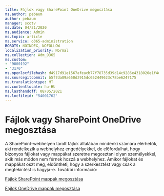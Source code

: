 ```yaml
---
title: Fájlok vagy SharePoint OneDrive megosztása
ms.author: pebaum
author: pebaum
manager: scotv
ms.date: 04/21/2020
ms.audience: Admin
ms.topic: article
ms.service: o365-administration
ROBOTS: NOINDEX, NOFOLLOW
localization_priority: Normal
ms.collection: Adm_O365
ms.custom:
- "9000192"
- "3170"
ms.openlocfilehash: d4917d91e1567afeacb77f78735d39d14c9286e4318026e1f4daf1fb1c11fde4
ms.sourcegitcommit: b5f7da89a650d2915dc652449623c78be6247175
ms.translationtype: MT
ms.contentlocale: hu-HU
ms.lasthandoff: 08/05/2021
ms.locfileid: "54001762"
---
```

# <a name="how-to-share-sharepoint-or-onedrive-files-or-folders"></a>Fájlok vagy SharePoint OneDrive megosztása

A SharePoint-webhelyen tárolt fájlok általában mindenki számára elérhetők, aki rendelkezik a webhelyhez engedélyekkel, de előfordulhat, hogy bizonyos fájlokat vagy mappákat szeretne megosztani olyan személyekkel, akik más módon nem férnek hozzá a webhelyhez. Amikor fájlokat és mappákat oszt meg, eldöntheti, hogy a szerkesztést vagy csak a megtekintést is hagyja-e. További információ:

[Fájlok SharePoint mappák megosztása](https://support.office.com/article/1fe37332-0f9a-4719-970e-d2578da4941c)

[Fájlok OneDrive mappák megosztása](https://support.microsoft.com/office/share-onedrive-files-and-folders-9fcc2f7d-de0c-4cec-93b0-a82024800c07?ui=en-US&rs=en-US&ad=US&storagetype=stage)